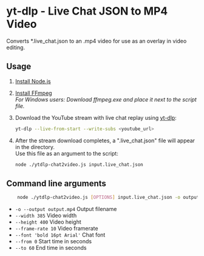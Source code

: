 # yt-dlp - Live Chat JSON to MP4 Video

Converts *.live_chat.json to an .mp4 video for use as an overlay in video editing.

## Usage

1. [Install Node.js](https://nodejs.org/en)

2. [Install FFmpeg](https://ffmpeg.org/download.html)<br>
   *For Windows users: Download ffmpeg.exe and place it next to the script file.*

3. Download the YouTube stream with live chat replay using [yt-dlp](https://github.com/yt-dlp/yt-dlp):
    ```bash
    yt-dlp --live-from-start --write-subs <youtube_url>
    ```

4. After the stream download completes, a ".live_chat.json" file will appear in the directory.<br>
   Use this file as an argument to the script:
    ```bash
    node ./ytdlp-chat2video.js input.live_chat.json
    ```

## Command line arguments
```bash
    node ./ytdlp-chat2video.js [OPTIONS] input.live_chat.json -o output.mp4
```
* `-o --output output.mp4` Output filename
* `--width 385` Video width
* `--height 400` Video height
* `--frame-rate 10` Video framerate
* `--font 'bold 16pt Arial'` Chat font
* `--from 0` Start time in seconds
* `--to 60` End time in seconds
